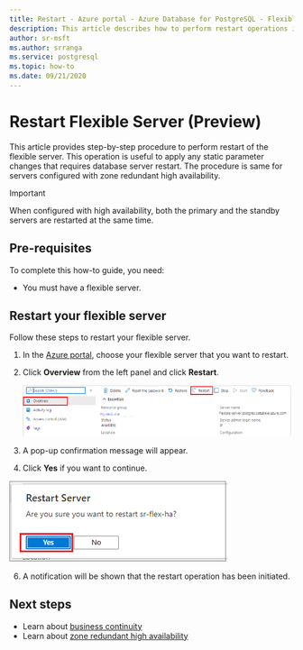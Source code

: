 ```yaml
---
title: Restart - Azure portal - Azure Database for PostgreSQL - Flexible Server
description: This article describes how to perform restart operations in Azure Database for PostgreSQL through the Azure portal.
author: sr-msft
ms.author: srranga
ms.service: postgresql
ms.topic: how-to
ms.date: 09/21/2020
---
```


# Restart Flexible Server (Preview)

This article provides step-by-step procedure to perform restart of the flexible server. This operation is useful to apply any static parameter changes that requires database server restart. The procedure is same for servers configured with zone redundant high availability. 

> [!IMPORTANT]
> When configured with high availability, both the primary and the standby servers are restarted at the same time.

## Pre-requisites

To complete this how-to guide, you need:

-   You must have a flexible server.

## Restart your flexible server

Follow these steps to restart your flexible server.

1.  In the [Azure portal](https://portal.azure.com/), choose your flexible server that you want to restart.

2.  Click **Overview** from the left panel and click **Restart**.
   
     ![Restart selection](./media/how-to-restart-server-portal/restart-base-page.png)

3.  A pop-up confirmation message will appear.

4.  Click **Yes** if you want to continue.
   
 ![Restart confirm](./media/how-to-restart-server-portal/restart-pop-up.png)
 
6.  A notification will be shown that the restart operation has been
    initiated.

## Next steps

-   Learn about [business continuity](./concepts-business-continuity.md)
-   Learn about [zone redundant high availability](./concepts-high-availability.md)
